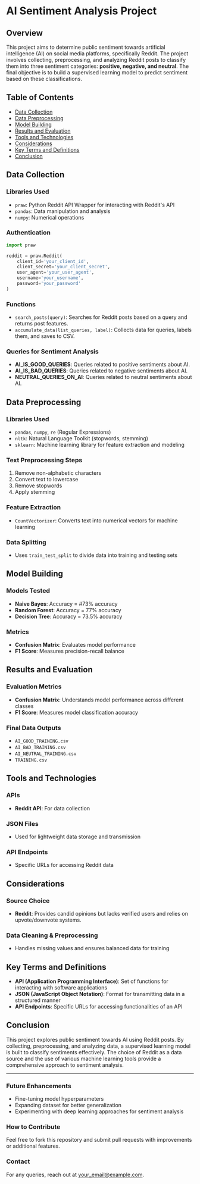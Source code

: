 # AI Sentiment Analysis Project

## Overview
This project aims to determine public sentiment towards artificial intelligence (AI) on social media platforms, specifically Reddit. The project involves collecting, preprocessing, and analyzing Reddit posts to classify them into three sentiment categories: **positive, negative, and neutral**. The final objective is to build a supervised learning model to predict sentiment based on these classifications.

## Table of Contents
- [Data Collection](#data-collection)
- [Data Preprocessing](#data-preprocessing)
- [Model Building](#model-building)
- [Results and Evaluation](#results-and-evaluation)
- [Tools and Technologies](#tools-and-technologies)
- [Considerations](#considerations)
- [Key Terms and Definitions](#key-terms-and-definitions)
- [Conclusion](#conclusion)

## Data Collection
### Libraries Used
- `praw`: Python Reddit API Wrapper for interacting with Reddit's API
- `pandas`: Data manipulation and analysis
- `numpy`: Numerical operations

### Authentication
```python
import praw

reddit = praw.Reddit(
    client_id='your_client_id',
    client_secret='your_client_secret',
    user_agent='your_user_agent',
    username='your_username',
    password='your_password'
)
```

### Functions
- `search_posts(query)`: Searches for Reddit posts based on a query and returns post features.
- `accumulate_data(list_queries, label)`: Collects data for queries, labels them, and saves to CSV.

### Queries for Sentiment Analysis
- **AI_IS_GOOD_QUERIES**: Queries related to positive sentiments about AI.
- **AI_IS_BAD_QUERIES**: Queries related to negative sentiments about AI.
- **NEUTRAL_QUERIES_ON_AI**: Queries related to neutral sentiments about AI.

## Data Preprocessing
### Libraries Used
- `pandas`, `numpy`, `re` (Regular Expressions)
- `nltk`: Natural Language Toolkit (stopwords, stemming)
- `sklearn`: Machine learning library for feature extraction and modeling

### Text Preprocessing Steps
1. Remove non-alphabetic characters
2. Convert text to lowercase
3. Remove stopwords
4. Apply stemming

### Feature Extraction
- `CountVectorizer`: Converts text into numerical vectors for machine learning

### Data Splitting
- Uses `train_test_split` to divide data into training and testing sets

## Model Building
### Models Tested
- **Naive Bayes**: Accuracy = #73% accuracy
- **Random Forest**: Accuracy = 77% accuracy
- **Decision Tree**: Accuracy = 73.5% accuracy

### Metrics
- **Confusion Matrix**: Evaluates model performance
- **F1 Score**: Measures precision-recall balance

## Results and Evaluation
### Evaluation Metrics
- **Confusion Matrix**: Understands model performance across different classes
- **F1 Score**: Measures model classification accuracy

### Final Data Outputs
- `AI_GOOD_TRAINING.csv`
- `AI_BAD_TRAINING.csv`
- `AI_NEUTRAL_TRAINING.csv`
- `TRAINING.csv`

## Tools and Technologies
### APIs
- **Reddit API**: For data collection

### JSON Files
- Used for lightweight data storage and transmission

### API Endpoints
- Specific URLs for accessing Reddit data

## Considerations
### Source Choice
- **Reddit**: Provides candid opinions but lacks verified users and relies on upvote/downvote systems.

### Data Cleaning & Preprocessing
- Handles missing values and ensures balanced data for training

## Key Terms and Definitions
- **API (Application Programming Interface)**: Set of functions for interacting with software applications
- **JSON (JavaScript Object Notation)**: Format for transmitting data in a structured manner
- **API Endpoints**: Specific URLs for accessing functionalities of an API

## Conclusion
This project explores public sentiment towards AI using Reddit posts. By collecting, preprocessing, and analyzing data, a supervised learning model is built to classify sentiments effectively. The choice of Reddit as a data source and the use of various machine learning tools provide a comprehensive approach to sentiment analysis.

---
### Future Enhancements
- Fine-tuning model hyperparameters
- Expanding dataset for better generalization
- Experimenting with deep learning approaches for sentiment analysis

### How to Contribute
Feel free to fork this repository and submit pull requests with improvements or additional features.

### Contact
For any queries, reach out at [your_email@example.com](asivaprakash23@gmail.com).
